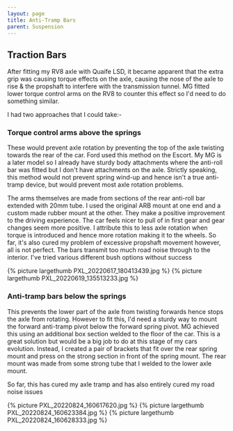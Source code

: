 ```yaml
---
layout: page
title: Anti-Tramp Bars
parent: Suspension
---
```

## Traction Bars
After fitting my RV8 axle with Quaife LSD, it became apparent that the extra grip was causing torque effects on the axle, causing the nose of the axle to rise & the propshaft to interfere with the transmission tunnel. MG fitted lower torque control arms on the RV8 to counter this effect so I'd need to do something similar.

I had two approaches that I could take:-

### Torque control arms above the springs 
These would prevent axle rotation by preventing the top of the axle twisting towards the rear of the car. Ford used this method on the Escort. My MG is a later model so I already have sturdy body attachments where the anti-roll bar was fitted but I don't have attachments on the axle. Strictly speaking, this method would not prevent spring wind-up and hence isn't a true anti-tramp device, but would prevent most axle rotation problems.

The arms themselves are made from sections of the rear anti-roll bar extended with 20mm tube. I used the original ARB mount at one end and a custom made rubber mount at the other. They make a positive improvement to the driving experience. The car feels nicer to pull of in first gear and gear changes seem more positive. I attribute this to less axle rotation when torque is introduced and hence more rotation making it to the wheels. So far, it's also cured my problem of excessive propshaft movement however, all is not perfect. The bars transmit too much road noise through to the interior. I've tried various different bush options without success

{% picture largethumb PXL_20220617_180413439.jpg %}
{% picture largethumb PXL_20220619_135513233.jpg %}

### Anti-tramp bars below the springs
This prevents the lower part of the axle from twisting forwards hence stops the axle from rotating. However to fit this, I'd need a sturdy way to mount the forward anti-tramp pivot below the forward spring pivot. MG achieved this using an additional box section welded to the floor of the car. This is a great solution but would be a big job to do at this stage of my cars evolution. Instead, I created a pair of brackets that fit over the rear spring mount and press on the strong section in front of the spring mount. The rear mount was made from some strong tube that I welded to the lower axle mount. 

So far, this has cured my axle tramp and has also entirely cured my road noise issues

{% picture PXL_20220824_160617620.jpg %}
{% picture largethumb PXL_20220824_160623384.jpg %}
{% picture largethumb PXL_20220824_160628333.jpg %}
